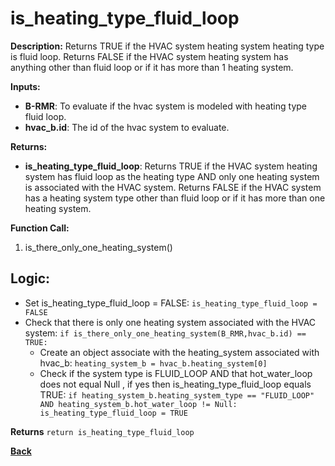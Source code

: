 # is_heating_type_fluid_loop 

**Description:** Returns TRUE if the HVAC system heating system heating type is fluid loop. Returns FALSE if the HVAC system heating system has anything other than fluid loop or if it has more than 1 heating system.   

**Inputs:**  
- **B-RMR**: To evaluate if the hvac system is modeled with heating type fluid loop.   
- **hvac_b.id**: The id of the hvac system to evaluate.  

**Returns:**  
- **is_heating_type_fluid_loop**: Returns TRUE if the HVAC system heating system has fluid loop as the heating type AND only one heating system is associated with the HVAC system. Returns FALSE if the HVAC system has a heating system type other than fluid loop or if it has more than one heating system.   
 
**Function Call:**  
1. is_there_only_one_heating_system()

## Logic:   
- Set is_heating_type_fluid_loop = FALSE: `is_heating_type_fluid_loop = FALSE`  
- Check that there is only one heating system associated with the HVAC system: `if is_there_only_one_heating_system(B_RMR,hvac_b.id) == TRUE:`  
    - Create an object associate with the heating_system associated with hvac_b: `heating_system_b = hvac_b.heating_system[0]`
    - Check if the system type is FLUID_LOOP AND that hot_water_loop does not equal Null , if yes then is_heating_type_fluid_loop equals TRUE: `if heating_system_b.heating_system_type == "FLUID_LOOP" AND heating_system_b.hot_water_loop != Null: is_heating_type_fluid_loop = TRUE` 

**Returns** `return is_heating_type_fluid_loop`  

**[Back](../_toc.md)**